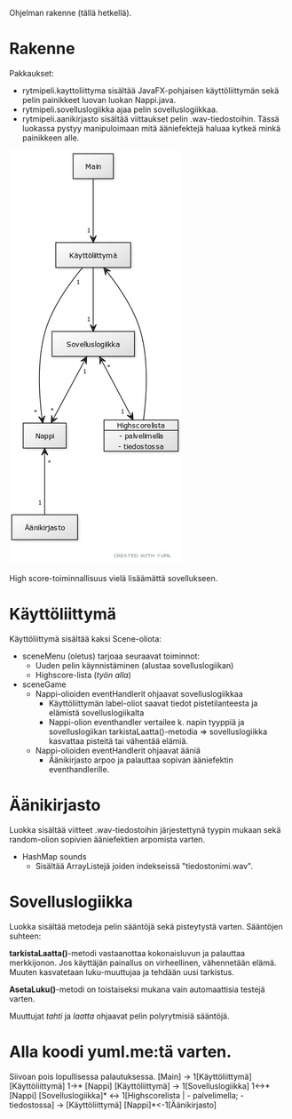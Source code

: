 Ohjelman rakenne (tällä hetkellä).

# Rakenne
Pakkaukset:
- rytmipeli.kayttoliittyma sisältää JavaFX-pohjaisen käyttöliittymän sekä pelin painikkeet luovan luokan Nappi.java.
- rytmipeli.sovelluslogiikka ajaa pelin sovelluslogiikkaa.
- rytmipeli.aanikirjasto sisältää viittaukset pelin .wav-tiedostoihin. Tässä luokassa pystyy manipuloimaan mitä ääniefektejä haluaa kytkeä minkä painikkeen alle.

![Kaavio](https://github.com/olenleo/ot-harjoitustyo/blob/master/dokumentaatio/rytmipelikaavio.jpg)


High score-toiminnallisuus vielä lisäämättä sovellukseen.


# Käyttöliittymä
Käyttöliittymä sisältää kaksi Scene-oliota:
- sceneMenu (oletus) tarjoaa seuraavat toiminnot:
  - Uuden pelin käynnistäminen (alustaa sovelluslogiikan)
  - Highscore-lista (*työn alla*)
- sceneGame
  - Nappi-olioiden eventHandlerit ohjaavat sovelluslogiikkaa
    - Käyttöliittymän label-oliot saavat tiedot pistetilanteesta ja elämistä sovelluslogiikalta
    - Nappi-olion eventhandler vertailee k. napin tyyppiä ja sovelluslogiikan tarkistaLaatta()-metodia => sovelluslogiikka kasvattaa pisteitä tai vähentää elämiä.
  - Nappi-olioiden eventHandlerit ohjaavat ääniä
    - Äänikirjasto arpoo ja palauttaa sopivan ääniefektin eventhandlerille. 
    
  
# Äänikirjasto
Luokka sisältää viitteet .wav-tiedostoihin järjestettynä tyypin mukaan sekä random-olion sopivien ääniefektien arpomista varten.
- HashMap sounds
  - Sisältää ArrayListejä joiden indekseissä "tiedostonimi.wav".

# Sovelluslogiikka
Luokka sisältää metodeja pelin sääntöjä sekä pisteytystä varten.
Sääntöjen suhteen: 

**tarkistaLaatta()**-metodi vastaanottaa kokonaisluvun ja palauttaa merkkijonon. Jos käyttäjän painallus on virheellinen, vähennetään elämä. Muuten kasvatetaan luku-muuttujaa ja tehdään uusi tarkistus. 

**AsetaLuku()**-metodi on toistaiseksi mukana vain automaattisia testejä varten.

Muuttujat *tahti* ja *laatta* ohjaavat pelin polyrytmisiä sääntöjä. 





# Alla koodi yuml.me:tä varten.
Siivoan pois lopullisessa palautuksessa.
[Main] -> 1[Käyttöliittymä]
[Käyttöliittymä] 1->* [Nappi]
[Käyttöliittymä] -> 1[Sovelluslogiikka] 1<->* [Nappi]
[Sovelluslogiikka]* <-> 1[Highscorelista | - palvelimella; - tiedostossa] -> [Käyttöliittymä]
[Nappi]*<-1[Äänikirjasto]
